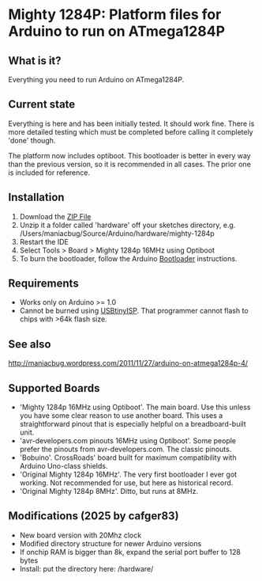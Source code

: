 # Mighty 1284P: Platform files for Arduino to run on ATmega1284P

## What is it?

Everything you need to run Arduino on ATmega1284P.

## Current state

Everything is here and has been initially tested.  It should work fine.  There is more detailed testing which must be completed before calling it completely 'done' though.

The platform now includes optiboot.  This bootloader is better in every way than the previous version, so it is recommended in all cases.  The prior one is included for reference.

## Installation

1. Download the [ZIP File](https://github.com/maniacbug/mighty-1284p/zipball/master)
2. Unzip it a folder called 'hardware' off your sketches directory, e.g. /Users/maniacbug/Source/Arduino/hardware/mighty-1284p
3. Restart the IDE
4. Select Tools > Board > Mighty 1284p 16MHz using Optiboot
5. To burn the bootloader, follow the Arduino [Bootloader](http://arduino.cc/en/Hacking/Bootloader) instructions.

## Requirements

* Works only on Arduino >= 1.0
* Cannot be burned using [USBtinyISP](http://www.ladyada.net/make/usbtinyisp/).  That programmer cannot flash to chips with >64k flash size.

## See also

http://maniacbug.wordpress.com/2011/11/27/arduino-on-atmega1284p-4/

## Supported Boards

* 'Mighty 1284p 16MHz using Optiboot'.  The main board.  Use this unless you have some clear reason to use another board.  This uses a straightforward pinout that is especially helpful on a breadboard-built unit.
* 'avr-developers.com pinouts 16MHz using Optiboot'.  Some people prefer the pinouts from avr-developers.com.  The classic pinouts.
* 'Bobuino'.  CrossRoads' board built for maximum compatibility with Arduino Uno-class shields.
* 'Original Mighty 1284p 16MHz'.  The very first bootloader I ever got working.  Not recommended for use, but here as historical record.
* 'Original Mighty 1284p 8MHz'.  Ditto, but runs at 8MHz.

## Modifications (2025 by cafger83)

* New board version with 20Mhz clock
* Modified directory structure for newer Arduino versions
* If onchip RAM is bigger than 8k, expand the serial port buffer to 128 bytes
* Install: put the directory here: <sketchbook>/hardware/
